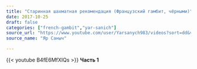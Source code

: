 ```yaml
---
title: "Старинная шахматная рекомендация (Французский гамбит, чёрными)"
date: 2017-10-25
draft: false
categories: ["french-gambit","yar-sanich"]
source_url: "https://www.youtube.com/user/Yarsanych983/videos?sort=dd&view=0&flow=grid"
source_name: "Яр Саныч"

---
```


<!--more-->
<div class="container">
  <div class="row">
    <div class="col-12">
      {{< youtube B4fE6MfXIQs >}}
      <strong>Часть 1</strong>
    </div>
  </div>
</div>
